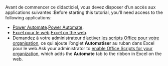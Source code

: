 <span data-ttu-id="dd9ac-101">Avant de commencer ce didacticiel, vous devez disposer d’un accès aux applications suivantes :</span><span class="sxs-lookup"><span data-stu-id="dd9ac-101">Before starting this tutorial, you'll need access to the following applications:</span></span>

- <span data-ttu-id="dd9ac-102">[Power Automate](/power-automate/organization-q-and-a).</span><span class="sxs-lookup"><span data-stu-id="dd9ac-102">[Power Automate](/power-automate/organization-q-and-a).</span></span>
- <span data-ttu-id="dd9ac-103">[Excel pour le web](https://www.office.com/launch/excel).</span><span class="sxs-lookup"><span data-stu-id="dd9ac-103">[Excel on the web](https://www.office.com/launch/excel).</span></span>
- <span data-ttu-id="dd9ac-104">Demandez à votre administrateur d’[activer les scripts Office pour votre organisation](/microsoft-365/admin/manage/manage-office-scripts-settings), ce qui ajoute l’onglet **Automatiser** au ruban dans Excel pour le web.</span><span class="sxs-lookup"><span data-stu-id="dd9ac-104">Ask your administrator to [enable Office Scripts for your organization](/microsoft-365/admin/manage/manage-office-scripts-settings), which adds the **Automate** tab to the ribbon in Excel on the web.</span></span>
